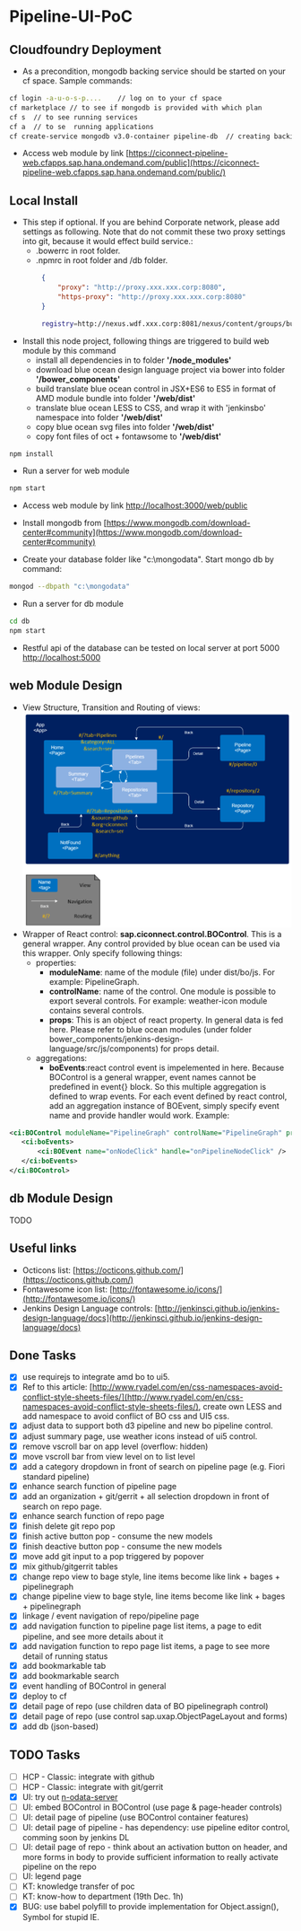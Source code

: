 # Pipeline-UI-PoC

Cloudfoundry Deployment
--------------
* As a precondition, mongodb backing service should be started on your cf space. Sample commands:
```sh
cf login -a-u-o-s-p....    // log on to your cf space
cf marketplace // to see if mongodb is provided with which plan
cf s  // to see running services
cf a  // to se  running applications
cf create-service mongodb v3.0-container pipeline-db  // creating backing service named 'pipeline-db' which is needed in our db module
```

* Access web module by link [https://ciconnect-pipeline-web.cfapps.sap.hana.ondemand.com/public](https://ciconnect-pipeline-web.cfapps.sap.hana.ondemand.com/public/)

Local Install
--------------
* This step if optional. If you are behind Corporate network, please add settings as following. Note that do not commit these two proxy settings into git, because it would effect build service.:
	* .bowerrc in root folder.
	* .npmrc in root folder and /db folder.

``` json
	 	{
	 		"proxy": "http://proxy.xxx.xxx.corp:8080",
			"https-proxy": "http://proxy.xxx.xxx.corp:8080"
	 	}
```
	
``` sh
		registry=http://nexus.wdf.xxx.corp:8081/nexus/content/groups/build.releases.npm/
```

* Install this node project, following things are triggered to build web module by this command
 	* install all dependencies in to folder **'/node_modules'**
	* download blue ocean design language project via bower into folder **'/bower_components'**
	* build translate blue ocean control in JSX+ES6 to ES5 in format of AMD module bundle into folder **'/web/dist'**
	* translate blue ocean LESS to CSS, and wrap it with 'jenkinsbo' namespace into folder **'/web/dist'**
	* copy blue ocean svg files into folder **'/web/dist'**
	* copy font files of oct + fontawsome to **'/web/dist'**
``` sh
npm install
```

* Run a server for web module
``` sh
npm start
```
* Access web module by link [http://localhost:3000/web/public](http://localhost:3000/web/public)

* Install mongodb from [https://www.mongodb.com/download-center#community](https://www.mongodb.com/download-center#community)
* Create your database folder like "c:\mongodata". Start mongo db by command:
``` sh
mongod --dbpath "c:\mongodata"
```

* Run a server for db module
``` sh
cd db
npm start
```
 * Restful api of the database can be tested on local server at port 5000 [http://localhost:5000](http://localhost:5000)

web Module Design
--------------
 * View Structure, Transition and Routing of views:
 ![](./doc/vsd/01.view.PNG)
 * Wrapper of React control: **sap.ciconnect.control.BOControl**. This is a general wrapper. Any control provided by blue ocean can be used via this wrapper. Only specify following things:
 	* properties:
 		* **moduleName**: name of the module (file) under dist/bo/js. For example: PipelineGraph.
 		* **controlName**: name of the control. One module is possible to export several controls. For example: weather-icon module contains several controls.
 		* **props**: This is an object of react property. In general data is fed here. Please refer to blue ocean modules (under folder bower_components/jenkins-design-language/src/js/components) for props detail.
 	* aggregations:
 		* **boEvents**:react control event is impelemented in here. Because BOControl is a general wrapper, event names cannot be predefined in event{} block. So this multiple aggregation is defined to wrap events. For each event defined by react control, add an aggregation instance of BOEvent, simply specify event name and provide handler would work.
 	Example:
 ``` xml
<ci:BOControl moduleName="PipelineGraph" controlName="PipelineGraph" props="{pipeline>abstract}">
	<ci:boEvents>
		<ci:BOEvent name="onNodeClick" handle="onPipelineNodeClick" />
	</ci:boEvents>
</ci:BOControl>
```	

db Module Design
--------------
TODO

Useful links
--------------
* Octicons list: [https://octicons.github.com/](https://octicons.github.com/)
* Fontawesome icon list: [http://fontawesome.io/icons/](http://fontawesome.io/icons/)
* Jenkins Design Language controls: [http://jenkinsci.github.io/jenkins-design-language/docs](http://jenkinsci.github.io/jenkins-design-language/docs)

Done Tasks
--------------
- [x] use requirejs to integrate amd bo to ui5.
- [x] Ref to this article: [http://www.ryadel.com/en/css-namespaces-avoid-conflict-style-sheets-files/](http://www.ryadel.com/en/css-namespaces-avoid-conflict-style-sheets-files/), create own LESS and add namespace to avoid conflict of BO css and UI5 css.
- [x] adjust data to support both d3 pipeline and new bo pipeline control.
- [x] adjust summary page, use weather icons instead of ui5 control.
- [x] remove vscroll bar on app level (overflow: hidden)
- [x] move vscroll bar from view level on to list level
- [x] add a category dropdown in front of search on pipeline page (e.g. Fiori standard pipeline)
- [x] enhance search function of pipeline page
- [x] add an organization + git/gerrit + all selection dropdown in front of search on repo page.
- [x] enhance search function of repo page
- [x] finish delete git repo pop
- [x] finish active button pop - consume the new models
- [x] finish deactive button pop - consume the new models
- [x] move add git input to a pop triggered by popover
- [x] mix github/gitgerrit tables
- [x] change repo view to bage style, line items become like link + bages + pipelinegraph
- [x] change pipeline view to bage style, line items become like link + bages + pipelinegraph
- [x] linkage / event navigation of repo/pipeline page
- [x] add navigation function to pipeline page list items, a page to edit pipeline, and see more details about it
- [x] add navigation function to repo page list items, a page to see more detail of running status
- [x] add bookmarkable tab
- [x] add bookmarkable search
- [x] event handling of BOControl in general
- [x] deploy to cf
- [x] detail page of repo (use children data of BO pipelinegraph control)
- [x] detail page of repo (use control sap.uxap.ObjectPageLayout and forms)
- [x] add db (json-based)

TODO Tasks
--------------
- [ ] HCP - Classic: integrate with github
- [ ] HCP - Classic: integrate with git/gerrit
- [x] UI: try out [n-odata-server](https://blogs.sap.com/2015/11/14/odata-server-for-nodejs/)
- [ ] UI: embed BOControl in BOControl (use page & page-header controls)
- [ ] UI: detail page of pipeline (use BOControl container features)
- [ ] UI: detail page of pipeline - has dependency: use pipeline editor control, comming soon by jenkins DL
- [ ] UI: detail page of repo -  think about an activation button on header, and more forms in body to provide sufficient information to really activate pipeline on the repo
- [ ] UI: legend page
- [ ] KT: knowledge transfer of poc 
- [ ] KT: know-how to department (19th Dec.  1h)
- [x] BUG: use babel polyfill to provide implementation for Object.assign(), Symbol for stupid IE.
